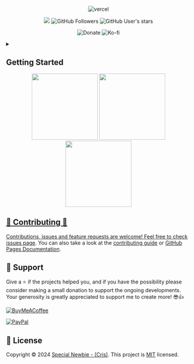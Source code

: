 <div align="center">

![vercel](https://github-profile-summary-cards.vercel.app/api/cards/profile-details?username=Special-Niewbie&theme=tokyonight)

![](https://komarev.com/ghpvc/?username=Special-Niewbie&color=red&label=PROFILE+VIEWS&style=social) ![GitHub Followers](https://img.shields.io/github/followers/Special-Niewbie?label=Follow)   ![GitHub User's stars](https://img.shields.io/github/stars/Special-Niewbie?affiliations=OWNER%2CCOLLABORATOR)   


![Donate](https://img.shields.io/badge/Donate-PayPal-green.svg?url=https://www.paypal.com/cgi-bin/webscr?cmd=_s-xclick&hosted_button_id=your-paypal-id)
![Ko-fi](https://img.shields.io/badge/Ko--fi-donate-red?logo=ko-fi&style=for-the-badge&url=https://ko-fi.com/special_niewbie)

</div>

<!-- TABLE OF CONTENTS -->
<details>
  <summary><h2>Getting Started</h2></summary>
  <ul>
    <li><a href="https://Special-Niewbie.github.io/"> Homepage</a></li>
    <li><a href="https://github.com/Special-Niewbie/Personal-name/wiki/">📚 Wiki</a></li>
    <li><a href=""><img width=20px src="https://siteicon.vercel.app/icon/disk.ico">  HandleOS (Cooming soon)</a></li>
  </ul>
</details>

<div align="center">
  <img height="180em" src="https://github-readme-stats.vercel.app/api?username=Special-Niewbie&show_icons=true&theme=radical&include_all_commits=true&count_private=true"/>
  <img height="180em" src="https://github-readme-stats.vercel.app/api/top-langs/?username=Special-Niewbie&layout=compact&langs_count=7&theme=radical"/>
  <img height="180em" src="https://github-profile-trophy.vercel.app/?username=Special-Niewbie&no-bg=true"/>
  <a href="https://github.com/Special-Niewbie/github-stats">
  <a href="https://github.com/Special-Niewbie/github-achievements">
</div>

## 🤝 Contributing 🤝

Contributions, issues and feature requests are welcome! Feel free to check [issues page](https://github.com/Special-Niewbie/your-repo-name/issues). You can also take a look at the [contributing guide](https://github.com/github/docs/blob/main/CONTRIBUTING.md) or [GitHub Pages Documentation](https://docs.github.com/en).

## 🥰 Support

Give a ⭐️ if the projects helped you, and if you have the possibility please consider making a small donation to support the ongoing developments. Your generosity is greatly appreciated to support me to create more! 😎👍<br>


[![BuyMeACoffee](https://img.shields.io/badge/Buy%20Me%20a%20Coffee-ffdd00?style=for-the-badge&logo=buy-me-a-coffee&logoColor=black)](https://ko-fi.com/special_niewbie)


[![PayPal](https://img.shields.io/badge/PayPal-00457C?style=for-the-badge&logo=paypal&logoColor=white)](https://www.paypal.me/CrisDonate)

## 📝 License

Copyright © 2024 [Special Newbie - (Cris)](https://github.com/Special-Niewbie). This project is [MIT](https://github.com/Special-Niewbie/your-repo-name/blob/master/LICENSE) licensed.
